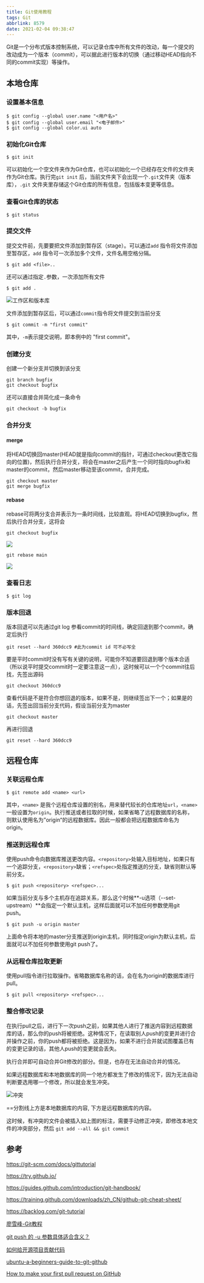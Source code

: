 ```yaml
---
title: Git使用教程
tags: Git
abbrlink: 8579
date: 2021-02-04 09:38:47
---
```


Git是一个分布式版本控制系统，可以记录仓库中所有文件的改动，每一个提交的改动成为一个版本（commit），可以据此进行版本的切换（通过移动HEAD指向不同的commit实现）等操作。

<!-- more -->

## 本地仓库

### 设置基本信息

```shell
$ git config --global user.name "<用户名>"
$ git config --global user.email "<电子邮件>"
$ git config --global color.ui auto
```

### 初始化Git仓库

```shell
$ git init
```

可以初始化一个空文件夹作为Git仓库，也可以初始化一个已经存在文件的文件夹作为Git仓库。执行完`git init` 后，当前文件夹下会出现一个`.git`文件夹（版本库），`.git` 文件夹里存储这个Git仓库的所有信息，包括版本变更等信息。

### 查看Git仓库的状态

```shell
$ git status
```

### 提交文件

提交文件前，先要要把文件添加到暂存区（stage）。可以通过`add` 指令将文件添加至暂存区，`add` 指令可一次添加多个文件，文件名用空格分隔。

```shell
$ git add <file>..
```

还可以通过指定`.`参数，一次添加所有文件

```shell
$ git add .
```

![工作区和版本库](https://raw.githubusercontent.com/cylind/cylind.github.io/static/img/20250916204921986.png)

文件添加到暂存区后，可以通过`commit`指令将文件提交到当前分支

```shell
$ git commit -m "first commit"
```

其中，`-m`表示提交说明，即本例中的 "first commit"。

### 创建分支

创建一个新分支并切换到该分支

```
git branch bugfix
git checkout bugfix
```

还可以直接合并简化成一条命令

```
git checkout -b bugfix
```

### 合并分支

#### merge

将HEAD切换回master(HEAD就是指向commit的指针，可通过checkout更改它指向的位置)，然后执行合并分支，将会在master之后产生一个同时指向bugfix和master的commit，然后master移动至该commit，合并完成。

```shell
git checkout master
git merge bugfix
```

#### rebase

rebase可将两分支合并表示为一条时间线，比较直观。将HEAD切换到bugfix，然后执行合并分支，这将会

```shell
git checkout bugfix
```

![](https://raw.githubusercontent.com/cylind/cylind.github.io/static/img/b644568a48e37c6c63dac789e0715c55.png)

```shell
git rebase main
```

![](https://raw.githubusercontent.com/cylind/cylind.github.io/static/img/20250916204527786.png)

### 查看日志

```shell
$ git log
```

### 版本回退

版本回退可以先通过git log 参看commit的时间线，确定回退到那个commit，确定后执行

```shell
git reset --hard 360dcc9 #此为commit id 可不必写全
```

要是平时commit时没有写有关键的说明，可能你不知道要回退到哪个版本合适（所以说平时提交commit时一定要注意这一点），这时候可以一个个commit往后找，先签出源码

```shell
git checkout 360dcc9
```

查看代码是不是符合你想回退的版本，如果不是，则继续签出下一个；如果是的话，先签出回当前分支代码，假设当前分支为master

```shell
git checkout master
```

再进行回退

```shell
git reset --hard 360dcc9
```

## 远程仓库

### 关联远程仓库

```shell
$ git remote add <name> <url>
```

其中，`<name>` 是我个远程仓库设置的别名，用来替代较长的仓库地址`url`，`<name>`一般设置为`origin`。执行推送或者拉取的时候，如果省略了远程数据库的名称，则默认使用名为”origin“的远程数据库。因此一般都会把远程数据库命名为origin。

### 推送到远程仓库

使用push命令向数据库推送更改内容。`<repository>`处输入目标地址，如果只有一个追踪分支，`<repository>`缺省；`<refspec>`处指定推送的分支，缺省则默认等前分支。

```shell
$ git push <repository> <refspec>...
```

如果当前分支与多个主机存在追踪关系，那么这个时候**-u选项（--set-upstream）**会指定一个默认主机，这样后面就可以不加任何参数使用git push。

```shell
$ git push -u origin master
```

上面命令将本地的master分支推送到origin主机，同时指定origin为默认主机，后面就可以不加任何参数使用git push了。

### 从远程仓库拉取更新

使用pull指令进行拉取操作。省略数据库名称的话，会在名为origin的数据库进行pull。

```shell
$ git pull <repository> <refspec>...
```

### 整合修改记录

在执行pull之后，进行下一次push之前，如果其他人进行了推送内容到远程数据库的话，那么你的push将被拒绝。这种情况下，在读取别人push的变更并进行合并操作之前，你的push都将被拒绝。这是因为，如果不进行合并就试图覆盖已有的变更记录的话，其他人push的变更就会丢失。

执行合并即可自动合并Git修改的部分。但是，也存在无法自动合并的情况。

如果远程数据库和本地数据库的同一个地方都发生了修改的情况下，因为无法自动判断要选用哪一个修改，所以就会发生冲突。

![冲突](https://raw.githubusercontent.com/cylind/cylind.github.io/static/img/01.png)

==分割线上方是本地数据库的内容, 下方是远程数据库的内容。

这时候，有冲突的文件会被插入如上图的标注，需要手动修正冲突，即修改本地文件的冲突部分，然后 `git add --all && git commit` 

## 参考

https://git-scm.com/docs/gittutorial

https://try.github.io/

https://guides.github.com/introduction/git-handbook/

https://training.github.com/downloads/zh_CN/github-git-cheat-sheet/

https://backlog.com/git-tutorial

[廖雪峰-Git教程](https://www.liaoxuefeng.com/wiki/896043488029600)

[git push 的 -u 参数具体适合含义？](https://www.zhihu.com/question/20019419)

[如何给开源项目贡献代码](https://gist.github.com/zxhfighter/62847a087a2a8031fbdf)

[ubuntu-a-beginners-guide-to-git-github](https://mvthanoshan.medium.com/ubuntu-a-beginners-guide-to-git-github-44a2d2fda0b8)

[How to make your first pull request on GitHub](https://mvthanoshan.medium.com/how-to-make-your-first-pull-request-on-github-9aefca5cc837)